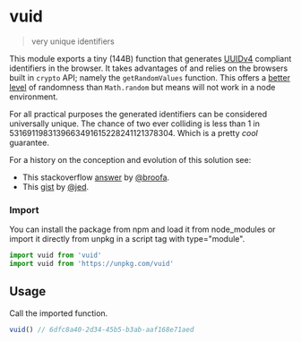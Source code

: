 # vuid
> very unique identifiers

This module exports a tiny (144B) function that generates [UUIDv4](https://www.ietf.org/rfc/rfc4122.txt) compliant identifiers in the browser. It takes advantages of and relies on the browsers built in `crypto` API; namely the `getRandomValues` function. This offers a [better level](https://v8project.blogspot.co.uk/2015/12/theres-mathrandom-and-then-theres.html) of randomness than `Math.random` but means will not work in a node environment.

For all practical purposes the generated identifiers can be considered universally unique. The chance of two ever colliding is less than 1 in 5316911983139663491615228241121378304. Which is a pretty _cool_ guarantee.

For a history on the conception and evolution of this solution see:

- This stackoverflow [answer](https://stackoverflow.com/a/2117523/1009784) by [@broofa](https://github.com/broofa).
- This [gist](https://gist.github.com/jed/982883) by [@jed](https://github.com/jed).

### Import

You can install the package from npm and load it from node_modules or import it directly from unpkg in a script tag with type="module".

```js
import vuid from 'vuid'
import vuid from 'https://unpkg.com/vuid'
```

## Usage

Call the imported function.

```js
vuid() // 6dfc8a40-2d34-45b5-b3ab-aaf168e71aed
```
